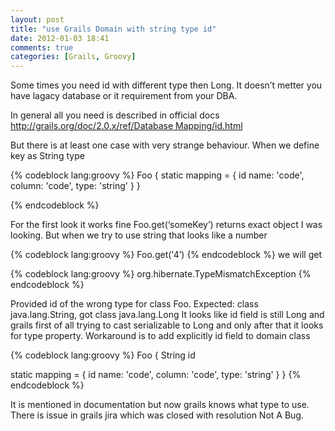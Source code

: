 ```yaml
---
layout: post
title: "use Grails Domain with string type id"
date: 2012-01-03 18:41
comments: true
categories: [Grails, Groovy]
---
```

Some times you need id with different type then Long. It doesn’t metter you have lagacy database or it requirement from your DBA.

In general all you need is described in official docs [http://grails.org/doc/2.0.x/ref/Database Mapping/id.html](http://grails.org/doc/2.0.x/ref/Database%20Mapping/id.html)

But there is at least one case with very strange behaviour. When we define key as String type

{% codeblock lang:groovy %}
Foo {
 static mapping = {
   id name: 'code', column: 'code', type: 'string'
 }
}

{% endcodeblock %}

For the first look it works fine Foo.get(‘someKey’)
returns exact object I was looking. But when we try to use string that looks like a number

{% codeblock lang:groovy %}
Foo.get('4’)
{% endcodeblock %}
we will get

{% codeblock lang:groovy %}
org.hibernate.TypeMismatchException
{% endcodeblock %}

Provided id of the wrong type for class Foo. Expected: class java.lang.String, got class java.lang.Long
It looks like id field is still Long and grails first of all trying to cast serializable to Long and only after that it looks for type property.
Workaround is to add explicitly id field to domain class

{% codeblock lang:groovy %}
Foo {
  String id
     
  static mapping = {
    id name: 'code', column: 'code', type: 'string'
  }
}
{% endcodeblock %}

It is mentioned in documentation but now grails knows what type to use.
There is issue in grails jira which was closed with resolution Not A Bug.
